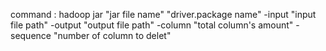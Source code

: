 command :
hadoop jar "jar file name"  "driver.package name" -input "input file path" -output "output file path" -column "total column's amount" -sequence "number of column to delet"

